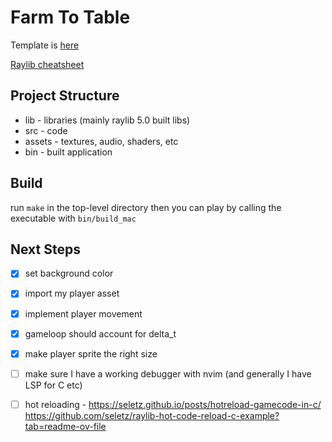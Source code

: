 # Farm To Table

Template is [here](https://github.com/willisplummer/ooga-booga-raylib)

[Raylib cheatsheet](https://www.raylib.com/cheatsheet/cheatsheet.html)

## Project Structure

- lib - libraries (mainly raylib 5.0 built libs)
- src - code
- assets - textures, audio, shaders, etc
- bin - built application

## Build

run `make` in the top-level directory then you can play by calling the executable with `bin/build_mac`

## Next Steps
-[x] set background color
-[x] import my player asset
-[x] implement player movement
-[x] gameloop should account for delta_t
-[x] make player sprite the right size
-[ ] make sure I have a working debugger with nvim (and generally I have LSP for C etc)
-[ ] hot reloading - https://seletz.github.io/posts/hotreload-gamecode-in-c/ https://github.com/seletz/raylib-hot-code-reload-c-example?tab=readme-ov-file

